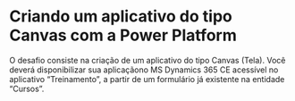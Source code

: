 # Criando um aplicativo do tipo Canvas com a Power Platform

O desafio consiste na criação de um aplicativo do tipo Canvas (Tela). Você deverá disponibilizar sua aplicaçãono MS Dynamics 365 CE acessível no aplicativo “Treinamento”, a partir de um formulário já existente na entidade “Cursos”.
